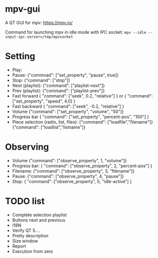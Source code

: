 # mpv-gui
A QT GUI for mpv: https://mpv.io/

Command for launching mpv in idle mode with IPC socket:
`mpv --idle --input-ipc-server=/tmp/mpvsocket`


# Setting 

- Play: 
- Pause: {"commnad": ["set_property", "pause", true]}
- Stop: {"command": ["stop"]}
- Next (playlist): {"command": ["playlist-next"]}
- Prev (playlist): {"command": ["playlist-prev"]}
- Fast forward  { "command": ["seek", 0.2, "relative"] } or { "command": ["set_property", "speed", 4.0] }
- Fast backward { "command": ["seek", -0.2, "relative"] }
- Volume {"command": ["set_property", "volume", "50"]}
- Progress bar { "command": ["set_property", "percent-pos", "100"] }
- Piece selection (radio, list, files):
        {"command": ["loadfile","filename"]}
        {"command": ["loadlist","listname"]}


# Observing 

- Volume {"command": ["observe_property", 1, "volume"]}
- Progress bar: { "command": ["observe_property", 2, "percent-pos"] }
- Filename: {"command": ["observe_property", 3, "filename"]}
- Pause: {"command": ["observe_property", 4, "pause"]}
- Stop: { "command": ["observe_property", 5, "idle-active"] }



# TODO list

- Complete selection playlist
- Buttons next and previous
- I18N
- Verify QT 5....
- Pretty description
- Size window
- Report
- Execution from zero




